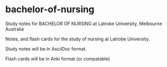 # bachelor-of-nursing
Study notes for BACHELOR OF NURSING at Latrobe University, Melbourne Australia

Notes, and flash cards for the study of nursing at Latrobe University.

Study notes will be in AsciiDoc format.

Flash cards will be in Anki format (or compatable)
